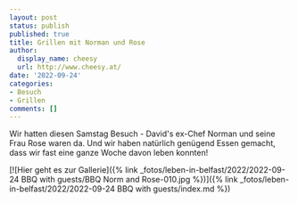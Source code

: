 ```yaml
---
layout: post
status: publish
published: true
title: Grillen mit Norman und Rose
author:
  display_name: cheesy
  url: http://www.cheesy.at/
date: '2022-09-24'
categories:
- Besuch
- Grillen
comments: []
---
```

Wir hatten diesen Samstag Besuch - David's ex-Chef Norman und seine Frau Rose waren da. Und wir haben natürlich genügend Essen gemacht, dass wir fast eine ganze Woche davon leben konnten!

[![Hier geht es zur Gallerie]({% link _fotos/leben-in-belfast/2022/2022-09-24 BBQ with guests/BBQ Norm and Rose-010.jpg %})]({% link _fotos/leben-in-belfast/2022/2022-09-24 BBQ with guests/index.md %})